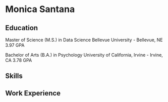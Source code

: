 # Monica Santana
## Education
                                                        	                                       
Master of Science (M.S.) in Data Science
Bellevue University - Bellevue, NE
3.97 GPA
                                                                  	                                
Bachelor of Arts (B.A.) in Psychology
University of California, Irvine - Irvine, CA
3.78 GPA

## Skills


## Work Experience





